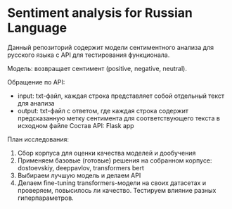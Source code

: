 # Sentiment analysis for Russian Language

Данный репозиторий содержит модели сентиментного анализа для русского языка c API для тестирования функционала.

Модель: возвращает сентимент (positive, negative, neutral).

Обращение по API:
- input: txt-файл, каждая строка представляет собой отдельный текст для анализа
- output: txt-файл с ответом, где каждая строка содержит предсказанную метку сентимента для соответствующего текста в исходном файле
Состав API: Flask app

План исследования:

1. Сбор корпуса для оценки качества моделей и дообучения
2. Применяем базовые (готовые) решения на собранном корпусе: dostoevskiy, deeppavlov, transformers bert
3. Выбираем лучшую модель и делаем API
4. Делаем fine-tuning transformers-модели на своих датасетах и проверяем, повысилось ли качество. Тестируем влияние разных гиперпараметров.
